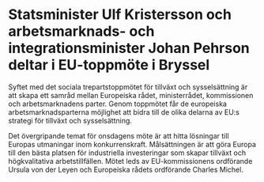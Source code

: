 # Statsminister Ulf Kristersson och arbetsmarknads- och integrationsminister Johan Pehrson deltar i EU-toppmöte i Bryssel

Syftet med det sociala trepartstoppmötet för tillväxt och sysselsättning är att skapa ett samråd mellan Europeiska rådet, ministerrådet, kommissionen och arbetsmarknadens parter. Genom toppmötet får de europeiska arbetsmarknadsparterna möjlighet att bidra till de olika delarna av EU:s strategi för tillväxt och sysselsättning.

Det övergripande temat för onsdagens möte är att hitta lösningar till Europas utmaningar inom konkurrenskraft. Målsättningen är att göra Europa till den bästa platsen för industriella investeringar som skapar tillväxt och högkvalitativa arbetstillfällen. Mötet leds av EU\-kommissionens ordförande Ursula von der Leyen och Europeiska rådets ordförande Charles Michel.
